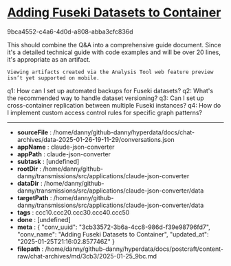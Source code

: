 # [Adding Fuseki Datasets to Container](https://claude.ai/chat/3cb33572-3b6a-4cc8-986d-f39e98796fd7)

9bca4552-c4a6-4d0d-a808-abba3cfc836d

 <antThinking>This should combine the Q&A into a comprehensive guide document. Since it's a detailed technical guide with code examples and will be over 20 lines, it's appropriate as an artifact.</antThinking>
```
Viewing artifacts created via the Analysis Tool web feature preview isn’t yet supported on mobile.
```



q1: How can I set up automated backups for Fuseki datasets?
q2: What's the recommended way to handle dataset versioning?
q3: Can I set up cross-container replication between multiple Fuseki instances?
q4: How do I implement custom access control rules for specific graph patterns?

---

* **sourceFile** : /home/danny/github-danny/hyperdata/docs/chat-archives/data-2025-01-26-19-11-29/conversations.json
* **appName** : claude-json-converter
* **appPath** : claude-json-converter
* **subtask** : [undefined]
* **rootDir** : /home/danny/github-danny/transmissions/src/applications/claude-json-converter
* **dataDir** : /home/danny/github-danny/transmissions/src/applications/claude-json-converter/data
* **targetPath** : /home/danny/github-danny/transmissions/src/applications/claude-json-converter/data
* **tags** : ccc10.ccc20.ccc30.ccc40.ccc50
* **done** : [undefined]
* **meta** : {
  "conv_uuid": "3cb33572-3b6a-4cc8-986d-f39e98796fd7",
  "conv_name": "Adding Fuseki Datasets to Container",
  "updated_at": "2025-01-25T21:16:02.857746Z"
}
* **filepath** : /home/danny/github-danny/hyperdata/docs/postcraft/content-raw/chat-archives/md/3cb3/2025-01-25_9bc.md